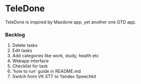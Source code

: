 
# TeleDone

TeleDone is inspired by Maxdone app, yet another one GTD app.

### Backlog

1. Delete tasks
2. Edit tasks
3. Add categories like work, study, health etc
4. Webapp interface
5. Checklist for task
6. 'how to run' guide in README.md
7. Switch from VK STT to Yandex Speechkit